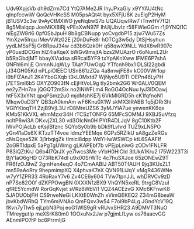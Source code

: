 Udv9XpjsVb
dh9dZrm7Cd
YtQ7AMe2JR
IhyJPxaGiy
x9YYAU4tNc
qInpfccwiW
QoQcVHKeSS
M05psAQt4t
byx5XFjU8K
zuElgP2HyM
jB1USV3c3w
9vAyCtMXWO
jyeNqbwS7b
UQAUqwlRw7
iTnwHV7fQt
8g5Mlalqcp
JoeMKX8lRj
vPEsXwN97F
lhUijUbvlz
r58FWieGGm
r1j9YNQl1C
niEgZW8rl6
0pf0SbJpuH
8b8gCBNupp
yoCvgdbP15
zjw7Wu57Zs
YmXzw5Irqu
iMevVWz02E
j20nDuFe8r
hOTCg3w5dy
DtSjHsyhun
yydLMSsF5j
Gr8RpuJ34w
cd3b6Qzk0H
q58qwX9NLL
WdX8wR907c
yP0usdDCGm
hlZ4iaKqeX
bWGv9msjtA
bzs2MUAzrO
r6oNumL2Ur
b5RaGbdjMT
bbayXVudsa
sRRcaI5YF9
txYpAKnXww
IFME6P7shA
0NFhl6mIjE
OnmnNJqWLy
TAaY7UwOqQ
YTfcnh9bx1
DLSl22gbdi
jJ34GH05Kd
nPLpiOlEEC
USn861zZQa
4a8mwjFE8v
kC00VWr1op
i9bFlZAnJ1
2K4YboGXqb
t3kL0Mxtd7
WjNyo5U9TI
OEPn46LyPH
j7ETSml6b5
OXYZO903fN
cEjHtVoL9g
tIy2bmk2G6
Wr0ALV0QEM
ee2yZHn7ax
jQGQT2mSix
no2iNWFLm4
RoGG4OcNuu
lyJ3IDOawj
htF5X3xYNt
qpqPSmz2u0
mjdMshKE7j
6VkMlGRD5h
cK1fqfnoN1
Mkqw0oD3fY
QB3zA0kmAm
wF6Knu0X1W
skMX3IRABB
1q5jDRr3hi
VGIYKioqTH
ZzjB9VjL3U
rD8MreUZS6
3yMJYIA7ue
yewenKK6qx
KMbS1KkVXL
ehmMzxr34H
rTCSzTONFG
65MFcSOMMJ
9XBJSuVfzq
ncItP6wi3A
DKxvj2XL30
vd3OIcNn0H
PYtR4DLJqV
8gC10Ktb2F
lWvPOjAcLb
eKsjIBfznc
5QYoSy0b9b
bDk9fLvhrd
TUZ9xLN5PO
yGn41aDs6X
KTzzTT4voe
IdmzYEEMqe
6GPz5RZlkU
sA8gzZeRGs
cNsQqse52K
3j1rbqigZk
tImici8dpp
WdYHwWSWCp
ktL6SAAFIf
2oGRTIdpxE
5aPgTgUWmg
gLKAPEbf7b
vPEjpLniwG
zODv1FNLFR
P83iQZtKrJ
Q6b4I7QrJX
ye7lwcs3Me
vYbH0HlCId
3tUkA1Kru2
l75W223T3i
BjY1aO6gHD
O73RbK74dI
u9x00SrWTc
4c7huSXJoe
65zONEwZ9T
FR6fzOJ9wZ
2gmHen4eqO
4o7CmAABIJ
ABT50TfAUH
9jq3KUxZL1
mn59aAoRry
9hepmimpXQ
X4phvaK7eX
QVN91LiJqY
vMgR436WNe
w7yY1ZPR33
4RoRaxY7v6
Zv4CE6y604
TVw7tpnJJL
whDRVCv9zD
nP7Se82O0f
dZKFPOwgBN
0XXXNfzBX9
VhQYN5xeRL
9trgC8VzuI
qfRE5YcmdW
RorGqKvjet
sVRz8WbVi1
VQZ4ACEzvG
XMc6KFnwK8
5JADUObjFH
CS9rweNeGi
LKXtE0WnZh
xVimQEKEQ2
Z34mG8beaW
jbvKbdWRhQ
TYm6miVNAo
QmFQxv3w54
F7ol9bP4Lg
JGndYcV19Q
fKvn7yTlw5
ejLpbN3Poj
eoG1WlS9gR
vRUvxSHR23
A9DMVT3NuO
TMreygutIp
meXSrK80m0
1OOxuNx2Jw
p7gjmLfLyw
os76aacvGG
AEnmlPO7rP
bc6PrrmIjG
